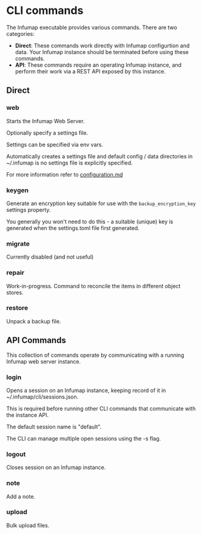 # CLI commands

The Infumap executable provides various commands. There are two categories:

- **Direct**: These commands work directly with Infumap configurtion and data. Your Infumap instance should be terminated before using these commands.
- **API**: These commands require an operating Infumap instance, and perform their work via a REST API exposed by this instance.


## Direct

### web

Starts the Infumap Web Server.

Optionally specify a settings file.

Settings can be specified via env vars.

Automatically creates a settings file and default config / data directories in ~/.infumap is no settings file is explicitly specified.

For more information refer to [configuration.md](configuration.md)

### keygen

Generate an encryption key suitable for use with the `backup_encryption_key` settings property.

You generally you won't need to do this - a suitable (unique) key is generated when the settings.toml file first generated.

### migrate

Currently disabled (and not useful)

### repair

Work-in-progress. Command to reconcile the items in different object stores.

### restore

Unpack a backup file.


## API Commands

This collection of commands operate by communicating with a running Infumap web server instance.

### login

Opens a session on an Infumap instance, keeping record of it in ~/.infumap/cli/sessions.json.

This is required before running other CLI commands that communicate with the instance API.

The default session name is "default".

The CLI can manage multiple open sessions using the -s flag.

### logout

Closes session on an Infumap instance.

### note

Add a note.

### upload

Bulk upload files.